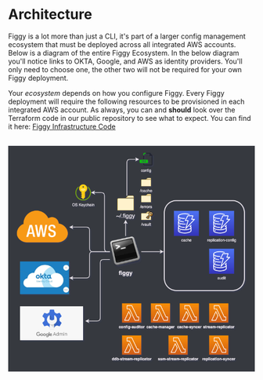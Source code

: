 
# Architecture

Figgy is a lot more than just a CLI, it's part of a larger config management ecosystem that must be deployed across
all integrated AWS accounts. Below is a diagram of the entire Figgy Ecosystem. In the below diagram you'll notice
links to OKTA, Google, and AWS as identity providers. You'll only need to choose one, the other two will not be required
for your own Figgy deployment. 

Your _ecosystem_ depends on how you configure Figgy. Every Figgy deployment will require the following
resources to be provisioned in each integrated AWS account. As always, you can and **should** look over the Terraform
code in our public repository to see what to expect. You can find it here: 
<a href="https://github.com/figtools/figgy/tree/master/terraform" target="_blank">Figgy Infrastructure Code</a>


<br/>![Figgy Ecosystem](/images/deployment/figgy-ecosystem.png)<br/>

